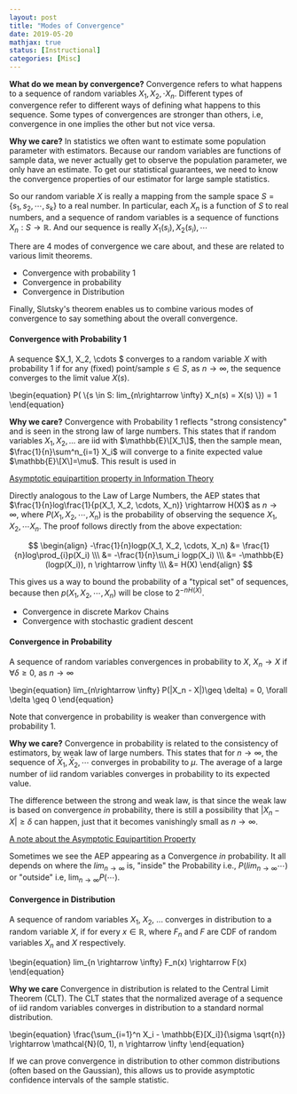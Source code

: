 ```yaml
---
layout: post
title: "Modes of Convergence"
date: 2019-05-20
mathjax: true
status: [Instructional]
categories: [Misc]
---
```


**What do we mean by convergence?**
Convergence refers to what happens to a sequence of random variables $X_1, X_2, \cdot X_n$.
Different types of convergence refer to different ways of defining what happens to this
sequence. Some types of convergences are stronger than others, i.e, convergence in one implies
the other but not vice versa.


**Why we care?**
In statistics we often want to estimate some population parameter with estimators. Because our
random variables are functions of sample data, we never actually get
to observe the population parameter, we only have an estimate. To get our statistical
guarantees, we need to know the convergence properties of our estimator for large sample statistics.

So our random variable $X$ is really a mapping from the sample space $S=\{s_1, s_2, \cdots, s_k\}$ to a real number. In particular, each $X_n$ is a function of $S$ to real numbers, and a sequence of random variables is a sequence of functions $X_n:S\rightarrow \mathbb{R}$. And our sequence is really $X_1(s_i), X_2(s_i), \cdots$

There are 4 modes of convergence we care about, and these are related to various limit
theorems.

* Convergence with probability 1
* Convergence in probability
* Convergence in Distribution

Finally, Slutsky's theorem enables us to combine various modes of convergence to say something
about the overall convergence.


#### **Convergence with Probability 1**

A sequence $X_1, X_2, \cdots $ converges to a random variable $X$ with probability 1 if for any
(fixed) point/sample $s \in S$, as $n \rightarrow \infty$, the sequence converges to the limit
value $X(s)$.

\begin{equation}
P( \\{s \in S: lim_{n\rightarrow \infty} X_n(s) = X(s) \\}) = 1
\end{equation}

**Why we care?** Convergence with Probability 1 reflects "strong consistency" and is seen in the strong law of large numbers.
This states that if random variables $X_1, X_2,...$ are iid with $\mathbb{E}\[X_1\]$, then the sample mean, $\frac{1}{n}\sum^n_{i=1} X_i$ will converge to a finite expected value $\mathbb{E}\[X\]=\mu$. This result is used in 

<u>Asymptotic equipartition property in Information Theory</u>

Directly analogous to the Law of Large Numbers, the AEP states that
$\frac{1}{n}log\frac{1}{p(X_1, X_2, \cdots, X_n)} \rightarrow H(X)$ as $n\rightarrow \infty$,
where $P(X_1, X_2, \cdots, X_n)$ is the probability of observing the sequence  $X_1, X_2, \cdots X_n$. The proof follows directly from the above expectation:

$$
\begin{align}
-\frac{1}{n}logp(X_1, X_2, \cdots, X_n) &= \frac{1}{n}log\prod_{i}p(X_i) \\\
&= -\frac{1}{n}\sum_i logp(X_i) \\\
&= -\mathbb{E}(logp(X_i)), n \rightarrow \infty \\\
&= H(X)
\end{align}
$$

This gives us a way to bound the probability of a "typical set" of sequences, because then
$p(X_1, X_2, \cdots, X_n)$ will be close to $2^{-nH(X)}$.




* Convergence in discrete Markov Chains
* Convergence with stochastic gradient descent

#### **Convergence in Probability**
A sequence of random variables convergences in probability to $X$,  $X_n \rightarrow X$ if $\forall \delta \geq 0$, as $n \rightarrow \infty$

\begin{equation}
lim_{n\rightarrow \infty} P(|X_n - X|)\geq \delta) = 0, \forall \delta \geq 0
\end{equation}

Note that convergence in probability is weaker than convergence with probability 1. 

**Why we care?** Convergence in probability is related to the consistency of estimators, by
weak law of large numbers. This states that for $n\rightarrow \infty$, the sequence of
$\bar{X}_1, \bar{X}_2, \cdots$ converges in probability to $\mu$. The average of a large number of iid random variables converges in probability to its expected value.

The difference between the strong and weak law, is that since the weak law is based on convergence *in* probability, there
is still a possibility that $|X_n-X|\geq \delta$ can happen, just that it becomes vanishingly
small as $n \rightarrow \infty$.

<u>A note about the Asymptotic Equipartition Property</u>

Sometimes we see the AEP appearing as a Convergence *in* probability. It all depends on where
the $lim_{n\rightarrow \infty}$ is, "inside" the Probability i.e., $P(lim_{n\rightarrow \infty} \cdots)$ or "outside" i.e, $\lim_{n\rightarrow \infty}P(\cdots)$. 


#### **Convergence in Distribution**

A sequence of random variables $X_1$, $X_2$, ... converges in distribution to a random variable
$X$, if for every $x \in \mathbb{R}$, where $F_n$ and $F$ are CDF of random variables $X_n$ and
$X$ respectively.

\begin{equation}
lim_{n \rightarrow \infty} F_n(x) \rightarrow F(x)
\end{equation}

**Why we care** Convergence in distribution is related to the Central Limit Theorem (CLT). The CLT states that the normalized average of a sequence of iid random variables converges in distribution to a standard normal distribution. 

\begin{equation}
\frac{\sum_{i=1}^n X_i - \mathbb{E}\[X_i\]}{\sigma \sqrt{n}} \rightarrow \mathcal{N}(0, 1),
n \rightarrow \infty
\end{equation}

If we can prove convergence in distribution to other common distributions (often based on the
Gaussian), this allows us to provide asymptotic confidence intervals of the sample statistic.
